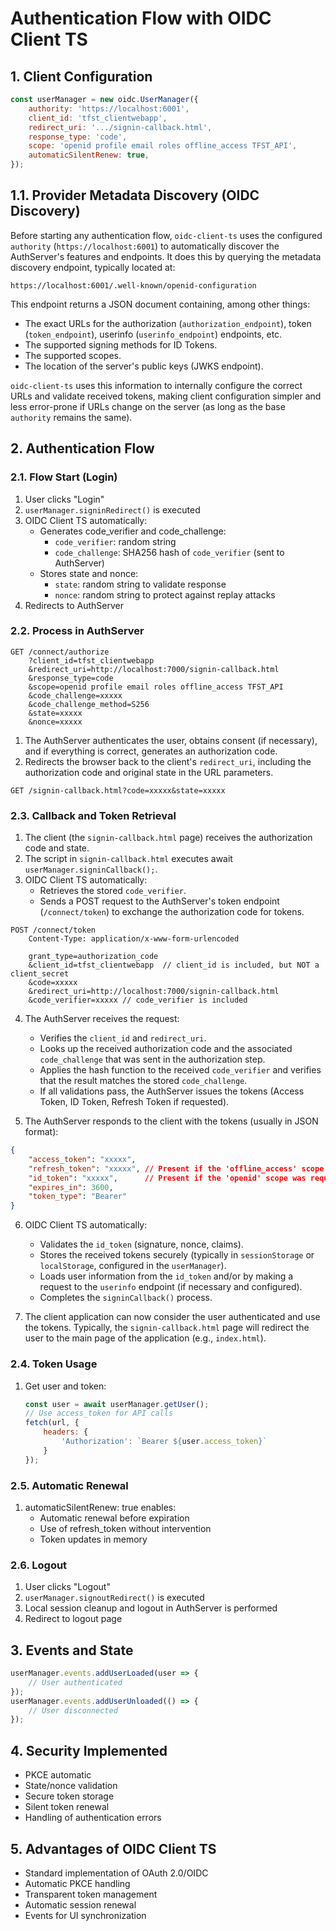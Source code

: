 # Authentication Flow with OIDC Client TS

## 1. Client Configuration
```javascript
const userManager = new oidc.UserManager({
    authority: 'https://localhost:6001',
    client_id: 'tfst_clientwebapp',
    redirect_uri: '.../signin-callback.html',
    response_type: 'code',
    scope: 'openid profile email roles offline_access TFST_API',
    automaticSilentRenew: true,
});
```

## 1.1. Provider Metadata Discovery (OIDC Discovery)
Before starting any authentication flow, `oidc-client-ts` uses the configured `authority` (`https://localhost:6001`) to automatically discover the AuthServer's features and endpoints. It does this by querying the metadata discovery endpoint, typically located at:

`https://localhost:6001/.well-known/openid-configuration`

This endpoint returns a JSON document containing, among other things:

- The exact URLs for the authorization (`authorization_endpoint`), token (`token_endpoint`), userinfo (`userinfo_endpoint`) endpoints, etc.
- The supported signing methods for ID Tokens.
- The supported scopes.
- The location of the server's public keys (JWKS endpoint).

`oidc-client-ts` uses this information to internally configure the correct URLs and validate received tokens, making client configuration simpler and less error-prone if URLs change on the server (as long as the base `authority` remains the same).

## 2. Authentication Flow

### 2.1. Flow Start (Login)
1. User clicks "Login"
2. `userManager.signinRedirect()` is executed
3. OIDC Client TS automatically:
   - Generates code_verifier and code_challenge: 
     - `code_verifier`: random string
     - `code_challenge`: SHA256 hash of `code_verifier` (sent to AuthServer)
   - Stores state and nonce:
     - `state`: random string to validate response
     - `nonce`: random string to protect against replay attacks
4. Redirects to AuthServer

### 2.2. Process in AuthServer
```http
GET /connect/authorize
    ?client_id=tfst_clientwebapp
    &redirect_uri=http://localhost:7000/signin-callback.html
    &response_type=code
    &scope=openid profile email roles offline_access TFST_API
    &code_challenge=xxxxx
    &code_challenge_method=S256
    &state=xxxxx
    &nonce=xxxxx
```
1. The AuthServer authenticates the user, obtains consent (if necessary), and if everything is correct, generates an authorization code.
2. Redirects the browser back to the client's `redirect_uri`, including the authorization code and original state in the URL parameters.
```http
GET /signin-callback.html?code=xxxxx&state=xxxxx
```

### 2.3. Callback and Token Retrieval
1. The client (the `signin-callback.html` page) receives the authorization code and state.
2. The script in `signin-callback.html` executes await `userManager.signinCallback();`.
3. OIDC Client TS automatically:
   - Retrieves the stored `code_verifier`.
   - Sends a POST request to the AuthServer's token endpoint (`/connect/token`) to exchange the authorization code for tokens.
```http
POST /connect/token
    Content-Type: application/x-www-form-urlencoded

    grant_type=authorization_code
    &client_id=tfst_clientwebapp  // client_id is included, but NOT a client_secret
    &code=xxxxx
    &redirect_uri=http://localhost:7000/signin-callback.html
    &code_verifier=xxxxx // code_verifier is included
```
4. The AuthServer receives the request:
   - Verifies the `client_id` and `redirect_uri`.
   - Looks up the received authorization code and the associated `code_challenge` that was sent in the authorization step.
   - Applies the hash function to the received `code_verifier` and verifies that the result matches the stored `code_challenge`.
   - If all validations pass, the AuthServer issues the tokens (Access Token, ID Token, Refresh Token if requested).

5. The AuthServer responds to the client with the tokens (usually in JSON format):
```json
{
    "access_token": "xxxxx",
    "refresh_token": "xxxxx", // Present if the 'offline_access' scope was requested
    "id_token": "xxxxx",      // Present if the 'openid' scope was requested
    "expires_in": 3600,
    "token_type": "Bearer"
}
```
6. OIDC Client TS automatically:
   - Validates the `id_token` (signature, nonce, claims).
   - Stores the received tokens securely (typically in `sessionStorage` or `localStorage`, configured in the `userManager`).
   - Loads user information from the `id_token` and/or by making a request to the `userinfo` endpoint (if necessary and configured).
   - Completes the `signinCallback()` process.

7. The client application can now consider the user authenticated and use the tokens. Typically, the `signin-callback.html` page will redirect the user to the main page of the application (e.g., `index.html`).

### 2.4. Token Usage
1. Get user and token:
   ```javascript
   const user = await userManager.getUser();
   // Use access_token for API calls
   fetch(url, {
       headers: {
           'Authorization': `Bearer ${user.access_token}`
       }
   });
   ```

### 2.5. Automatic Renewal
1. automaticSilentRenew: true enables:
   - Automatic renewal before expiration
   - Use of refresh_token without intervention
   - Token updates in memory

### 2.6. Logout
1. User clicks "Logout"
2. `userManager.signoutRedirect()` is executed
3. Local session cleanup and logout in AuthServer is performed
4. Redirect to logout page

## 3. Events and State
```javascript
userManager.events.addUserLoaded(user => {
    // User authenticated
});
userManager.events.addUserUnloaded(() => {
    // User disconnected
});
```

## 4. Security Implemented
- PKCE automatic
- State/nonce validation
- Secure token storage
- Silent token renewal
- Handling of authentication errors

## 5. Advantages of OIDC Client TS
- Standard implementation of OAuth 2.0/OIDC
- Automatic PKCE handling
- Transparent token management
- Automatic session renewal
- Events for UI synchronization